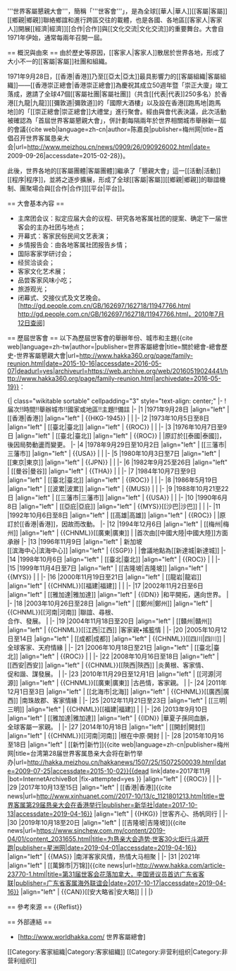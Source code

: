 '''世界客屬懇親大會'''，簡稱「'''世客會'''」，是為全球[[華人|華人]][[客屬|客屬]][[鄉親|鄉親]]聯絡鄉誼和進行跨區交往的載體，也是各國、各地區[[客家人|客家人]]開展[[經濟|經濟]][[合作|合作]]與[[文化交流|文化交流]]的重要舞台。大會自1971年伊始，通常每兩年召開一屆。

== 概況與由來 ==
由於歷史等原因，[[客家人|客家人]]散居於世界各地，形成了大小不一的[[客屬|客屬]]社團和組織。

1971年9月28日，[[香港|香港]]乃至[[亞太|亞太]]最具影響力的[[客屬組織|客屬組織]]——[[香港崇正總會|香港崇正總會]]為慶祝其成立50週年暨「崇正大廈」竣工落成，邀請了全球47個[[客屬社團|客屬社團]]（共含[[代表|代表]]250多名）於香港[[九龍|九龍]][[彌敦道|彌敦道]]的「國際大酒樓」以及設在香港[[跑馬地|跑馬地]]的「[[崇正總會|崇正總會]]大禮堂」進行聚會。經由與會代表決議，此次活動被確認為「首屆世界客屬懇親大會」，併計劃每隔兩年於世界相關城市舉辦新一屆的會議<ref name="首倡召开世界客属恳亲大会">{{cite web|language=zh-cn|author=陈嘉良|publisher=梅州网|title=首倡召开世界客属恳亲大会|url=http://www.meizhou.cn/news/0909/26/090926002.html|date= 2009-09-26|accessdate=2015-02-28}}</ref>。

此後，世界各地的[[客屬團體|客屬團體]]繼承了「懇親大會」這一[[活動|活動]][[程序|程序]]，並將之逐步擴展，形成了全球[[客屬|客屬]][[鄉親|鄉親]]的聯誼機制、團聚場合與[[合作|合作]][[平台|平台]]。

== 大會基本內容 ==
* 主席团会议：拟定应届大会的议程、研究各地客属社团的提案、确定下一届世客会的主办社团与地点；
* 开幕式：客家民俗民间文艺表演；
* 乡情报告会：由各地客属社团报告乡情；
* 国际客家学研讨会；
* 经贸洽谈会；
* 客家文化艺术展；
* 品尝客家风味小吃；
* 旅游观光；
* 闭幕式、交接仪式及文艺晚会。<ref>[http://gd.people.com.cn/GB/162697/162718/11947766.html http://gd.people.com.cn/GB/162697/162718/11947766.html，2010年7月12日查阅]</ref>

== 歷屆世客會 ==
以下為歷屆世客會的舉辦年份、城市和主題<ref name="世界客属恳亲大会的由来及历届世客会概况">{{cite web|language=zh-tw|author=|publisher=世界客屬總會|title=關於總會-總會歷史-世界客屬懇親大會|url=http://www.hakka360.org/page/family-reunion.html|date=2015-10-16|accessdate=2016-05-07|deadurl=yes|archiveurl=https://web.archive.org/web/20160519024441/http://www.hakka360.org/page/family-reunion.html|archivedate=2016-05-19}}</ref>：

{| class="wikitable sortable" cellpadding="3" style="text-align: center;"
|-
!届次!!時間!!舉辦城市!!國家或地區!!主題!!備註
|-
|1
|1971年9月28日
|align="left" | [[香港|香港]]
|align="left" | {{HKG-1945}}
|
|
|-
|2
|1973年10月5日至8日
|align="left" | [[臺北|臺北]]
|align="left" | {{ROC}}
|
|
|-
|3
|1976年10月7日至9日
|align="left" | [[臺北|臺北]]
|align="left" | {{ROC}}
|
|原訂於[[泰國|泰國]]，後因局勢動盪而變更。
|-
|4
|1978年9月29日至10月2日
|align="left" | [[三藩市|三藩市]]
|align="left" | {{USA}}
|
|
|-
|5
|1980年10月3日至7日
|align="left" | [[東京|東京]]
|align="left" | {{JPN}}
|
|
|-
|6
|1982年9月25至26日
|align="left" | [[曼谷|曼谷]]
|align="left" | {{THA}}
|
|
|-
|7
|1984年10月7日至9日
|align="left" | [[臺北|臺北]]
|align="left" | {{ROC}}
|
|
|-
|8
|1986年5月19日
|align="left" | [[波累|波累]]
|align="left" | {{MUS}}
|
|
|-
|9
|1988年10月21至22日
|align="left" | [[三藩市|三藩市]]
|align="left" | {{USA}}
|
|
|-
|10
|1990年6月8日
|align="left" | [[亞庇|亞庇]]
|align="left" | {{MYS}}[[沙巴|沙巴]]
|
|
|-
|11
|1992年10月6日至8日
|align="left" | [[高雄|高雄]]
|align="left" | {{ROC}}
|
|原訂於[[香港|香港]]，因故而改動。
|-
|12
|1994年12月6日
|align="left" | [[梅州|梅州]]
|align="left" | {{CHNML}}[[廣東|廣東]]
|
|首次由[[中國大陸|中國大陸]]方面承辦
|-
|13
|1996年11月9日
|align="left" | 新加坡<br />[[滨海中心|滨海中心]]
|align="left" | {{SGP}}
|
|會議地點為[[新達城|新達城]]
|-
|14
|1998年10月6日
|align="left" | [[臺北|臺北]]
|align="left" | {{ROC}}
|
|
|-
|15
|1999年11月4日至7日
|align="left" | [[吉隆坡|吉隆坡]]
|align="left" | {{MYS}}
|
|
|-
|16
|2000年11月19日至21日
|align="left" | [[龍岩|龍岩]]
|align="left" | {{CHNML}}[[福建|福建]]
|
|
|-
|17
|2002年11月2日至6日
|align="left" | [[雅加達|雅加達]]
|align="left" | {{IDN}}
|和平開拓，邁向世界。
|
|-
|18
|2003年10月26日至28日
|align="left" | [[鄭州|鄭州]]
|align="left" | {{CHNML}}[[河南|河南]]
|聯誼、尋根、<br />合作、發展。
|
|-
|19
|2004年11月18日至20日
|align="left" | [[贛州|贛州]]
|align="left" | {{CHNML}}[[江西|江西]]
|客家親•搖籃情
|
|-
|20
|2005年10月12日至14日
|align="left" | [[成都|成都]]
|align="left" | {{CHNML}}[[四川|四川]]
|全球客家、天府情緣
|
|-
|21
|2006年10月18日至21日
|align="left" | [[臺北|臺北]]
|align="left" | {{ROC}}
|
|
|-
|22
|2008年10月16日至18日
|align="left" | [[西安|西安]]
|align="left" | {{CHNML}}[[陝西|陝西]]
|炎黄根、客家情、<br />促和諧、謀發展。
|
|-
|23
|2010年11月29日至12月1日
|align="left" | [[河源|河源]]
|align="left" | {{CHNML}}[[廣東|廣東]]
|古邑情，客家親。
|
|-
|24
|2011年12月1日至3日
|align="left" | [[北海市|北海]]
|align="left" | {{CHNML}}[[廣西|廣西]]
|南珠故郡、客家情緣
|
|-
|25
|2012年11月21日至23日
|align="left" | [[三明|三明]]
|align="left" | {{CHNML}}[[福建|福建]]
|
|
|-
|26
|2013年9月10日
|align="left" | [[雅加達|雅加達]]
|align="left" | {{IDN}}
|華夏子孫同血脈，<br />全球客屬一家親。
|
|-
|27
|2014年10月18日
|align="left" | [[開封|開封]]
|align="left" | {{CHNML}}[[河南|河南]]
|根在中原‧開封
|
|-
|28
|2015年10月16至18日
|align="left" | [[新竹|新竹]]<ref name="台湾第28届世界客属恳亲大会将在新竹举办">{{cite web|language=zh-cn|publisher=梅州网|title=台湾第28届世界客属恳亲大会将在新竹举办|url=http://hakka.meizhou.cn/hakkanews/1507/25/15072500039.html|date=2009-07-25|accessdate=2015-10-02}}{{dead link|date=2017年11月 |bot=InternetArchiveBot |fix-attempted=yes }}</ref>
|align="left" | {{ROC}}
|
|
|-
|29
|2017年10月13至15日
|align="left" | [[香港|香港]]<ref>{{cite news|url=http://www.xinhuanet.com//2017-10/13/c_1121801213.htm|title=世界客属第29届恳亲大会在香港举行|publisher=新华社|date=2017-10-13|accessdate=2019-04-16}}</ref>
|align="left" | {{HKG}}
|世客齐心、扬帆同行
|
|-
|30
|2019年10月18至20日
|align="left" | [[吉隆坡|吉隆坡]]<ref>{{cite news|url=https://www.sinchew.com.my/content/2019-04/01/content_2031655.html|title=为恳亲大会造势‧世客30火炬行斗湖开跑|publisher=星洲网|date=2019-04-01|accessdate=2019-04-16}}</ref>
|align="left" | {{MAS}}
|南洋客家风情，热情大马相聚
|
|-
|31
|2021年
|align="left" | [[萬錦市|万锦]]<ref>{{cite news|url=http://www.hakka.com/article-23770-1.html|title=第31届世客会花落加拿大，李国贤议员首访广东省客联|publisher=广东省客属海外联谊会|date=2017-10-17|accessdate=2019-04-16}}</ref>
|align="left" | {{CAN}}[[安大略省|安大略]]
|
|
|}

== 參考來源 ==
{{Reflist}}

== 外部連結 ==
* [http://www.worldhakka.com/ 世界客屬總會]

[[Category:客家組織|Category:客家組織]]
[[Category:非营利组织|Category:非营利组织]]